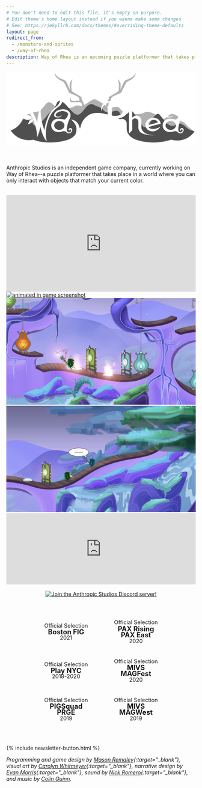 ```yaml
---
# You don't need to edit this file, it's empty on purpose.
# Edit theme's home layout instead if you wanna make some changes
# See: https://jekyllrb.com/docs/themes/#overriding-theme-defaults
layout: page
redirect_from:
  - /monsters-and-sprites
  - /way-of-rhea
description: Way of Rhea is an upcoming puzzle platformer that takes place in a world where you can only interact with objects that match your current color.
---
```


<img src="assets/monsters-and-sprites/logo.svg" alt="way of rhea"/>

<br><br>
Anthropic Studios is an independent game company, currently working on Way of Rhea--a puzzle platformer that takes place in a world where you can only interact with objects that match your current color.
<br><br>

<style type="text/css">
    #trailer-embed iframe{
        position: absolute;
        width: 100%;
        height: 100%;
        left: 0;
        top: 0;
    }

    #trailer-embed {
        position: relative;
        width: 100%;
        height: 0;
        padding-bottom: 51%;
    }
</style>
<div id="trailer-embed"><iframe src="https://www.youtube.com/embed/eVrbZss_B3g" frameborder="0" allow="accelerometer; autoplay; encrypted-media; gyroscope; picture-in-picture" allowfullscreen></iframe></div>

<div class="screenshots">
    <a href="/assets/monsters-and-sprites/press-kit/animated-rev-3.gif"><img src="/assets/monsters-and-sprites/press-kit/animated-rev-3.gif" alt="animated in game screenshot"/></a>
    <a href="/assets/monsters-and-sprites/press-kit/7-rev-2.jpg"><img src="/assets/monsters-and-sprites/press-kit/7-rev-2.jpg" alt="in game puzzle screenshot"/></a>
    <a href="/assets/monsters-and-sprites/press-kit/6-rev-3.jpg"><img src="/assets/monsters-and-sprites/press-kit/6-rev-3.jpg" alt="in game screenshot of npc dialogue"/></a>
</div>

<iframe src="https://store.steampowered.com/widget/1110620/?t=Wishlist%20Way%20of%20Rhea%20on%20Steam%20to%20be%20notified%20when%20it's%20released!" frameborder="0" width="100%" height="190"></iframe>

<div class="discord"><a href="https://discord.gg/JGeVt5XwPP" target="_blank"><img src="https://discord.com/api/guilds/787767251884310548/widget.png?style=banner4" alt="Join the Anthropic Studios Discord server!"/></a></div>


<style type="text/css">
    .discord {
        text-align: center;
        margin: 1em;
    }
    .discord img {
        margin-left: auto;
        margin-right: auto;
    }

    .laurels {
        display: box;
        text-align: center;
        width: 100%;
        padding-top: 2em;
        padding-bottom: 2em;
    }

    .laurel-outer {
        text-align: center;
        margin: 0 auto;
        background-image: url(assets/laurel-wreath.svg);
        background-repeat: no-repeat;
        background-size: 100%;
        width: 20em;
        height: 11em;
        font-size: 65%;
        line-height: 180%;
        display: inline-table;
    }

    .laurel-inner {
        display: table-cell;
        vertical-align: middle;
        font-size: 200%;
    }

    @media only screen and (max-width: 800px) {
      .laurel-outer {
        /*width: 10em;
        height: 5.5em;*/
        font-size: 50.0%;
      }
    }
</style>

<div class="laurels">
    <div class="laurel-outer">
        <div class="laurel-inner">
            <div style="font-size:80%">Official Selection</div>
            <div><b>Boston FIG</b></div>
            <div style="font-size:80%">2021</div>
        </div>
    </div>
    <div class="laurel-outer">
        <div class="laurel-inner">
            <div style="font-size:80%">Official Selection</div>
            <div><b>PAX Rising</b></div>
            <div><b>PAX East</b></div>
            <div style="font-size:80%">2020</div>
        </div>
    </div>
    <div class="laurel-outer">
        <div class="laurel-inner">
            <div style="font-size:80%">Official Selection</div>
            <div><b>Play NYC</b></div>
            <div style="font-size:80%">2018-2020</div>
        </div>
    </div>
    <div class="laurel-outer">
        <div class="laurel-inner">
            <div style="font-size:80%">Official Selection</div>
            <div><b>MIVS</b></div>
            <div><b>MAGFest</b></div>
            <div style="font-size:80%">2020</div>
        </div>
    </div>
    <div class="laurel-outer">
        <div class="laurel-inner">
            <div style="font-size:80%">Official Selection</div>
            <div><b>PIGSquad</b></div>
            <div><b>PRGE</b></div>
            <div style="font-size:80%">2019</div>
        </div>
    </div>
    <div class="laurel-outer">
        <div class="laurel-inner">
            <div style="font-size:80%">Official Selection</div>
            <div><b>MIVS</b></div>
            <div><b>MAGWest</b></div>
            <div style="font-size:80%">2019</div>
        </div>
    </div>
</div>

{% include newsletter-button.html %}

*Programming and game design by [Mason Remaley](https://twitter.com/masonremaley){:target="_blank"}, visual art by [Carolyn Whitmeyer](https://www.instagram.com/cw_visuals_insta/){:target="_blank"}, narrative design by [Evan Morris](https://twitter.com/evan_cmm){:target="_blank"}, sound by [Nick Romero](https://soundcloud.com/stonedape){:target="_blank"}, and music by [Colin Quinn](mailto:colinquinnwork@gmail.com).*
